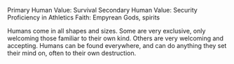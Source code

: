 Primary Human Value: Survival
Secondary Human Value: Security
Proficiency in Athletics
Faith: Empyrean Gods, spirits

Humans come in all shapes and sizes. Some are very exclusive, only welcoming those familiar to their own kind. Others are very welcoming and accepting. Humans can be found everywhere, and can do anything they set their mind on, often to their own destruction.